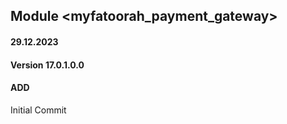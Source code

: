 ## Module <myfatoorah_payment_gateway>

#### 29.12.2023
#### Version 17.0.1.0.0
#### ADD
Initial Commit
